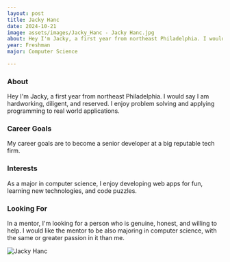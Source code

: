 ```yaml
---
layout: post
title: Jacky Hanc 
date: 2024-10-21
image: assets/images/Jacky_Hanc - Jacky Hanc.jpg
about: Hey I'm Jacky, a first year from northeast Philadelphia. I would say I am hardworking, diligent, and reserved. I enjoy problem solving and applying programming to real world applications.
year: Freshman
major: Computer Science

---
```


### About

Hey I'm Jacky, a first year from northeast Philadelphia. I would say I am hardworking, diligent, and reserved. I enjoy problem solving and applying programming to real world applications.

### Career Goals

My career goals are to become a senior developer at a big reputable tech firm. 

### Interests

As a major in computer science, I enjoy developing web apps for fun, learning new technologies, and code puzzles.

### Looking For

In a mentor, I'm looking for a person who is genuine, honest, and willing to help. I would like the mentor to be also majoring in computer science, with the same or greater passion in it than me.

<div class="text-center my-5">
    <img src="https://sase-drexel.github.io/mentorship-2024/assets/images/Jacky_Hanc - Jacky Hanc.jpg" alt="Jacky Hanc" class="rounded post-img" />
</div>

